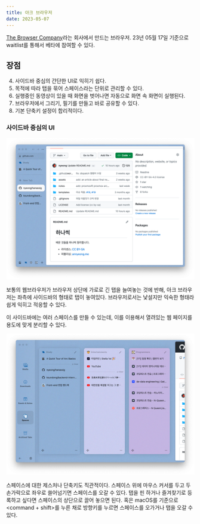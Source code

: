 ```yaml
---
title: 아크 브라우저
date: 2023-05-07
---
```


[The Browser Company](https://thebrowser.company/)라는 회사에서 만드는
브라우저. 23년 05월 17일 기준으로 waitlist를 통해서 베타에 참여할 수 있다.

## 장점

4. 사이드바 중심의 간단한 UI로 익히기 쉽다.
1. 목적에 따라 탭을 묶어 스페이스라는 단위로 관리할 수 있다.
2. 실행중인 동영상이 있을 때 화면을 벗어나면 자동으로 화면 속 화면이 실행된다.
3. 브라우저에서 그리기, 필기를 만들고 바로 공유할 수 있다.
5. 기본 단축키 설정이 합리적이다.

### 사이드바 중심의 UI

![](../assets/arc-browser-first-look.png)

보통의 웹브라우저가 브라우저 상단에 가로로 긴 탭을 늘여놓는 것에 반해,
아크 브라우저는 좌측에 사이드바의 형태로 탭이 놓여있다.
브라우저로서는 낯설지만 익숙한 형태라 쉽게 익히고 적응할 수 있다.

이 사이드바에는 여러 스페이스를 만들 수 있는데, 이를 이용해서 열려있는
웹 페이지를 용도에 맞게 분리할 수 있다.

![](../assets/arc-browser-spaces.png)

스페이스에 대한 제스처나 단축키도 직관적이다. 스페이스 위에 마우스 커서를 두고
두 손가락으로 좌우로 쓸어넘기면 스페이스를 오갈 수 있다. 탭을 핀 하거나
즐겨찾기로 등록하고 싶다면 스페이스의 상단으로 끌어 놓으면 된다. 
혹은 macOS를 기준으로 <command + shift>를 누른 채로 방향키를 누르면 스페이스를
오가거나 탭을 오갈 수 있다.
